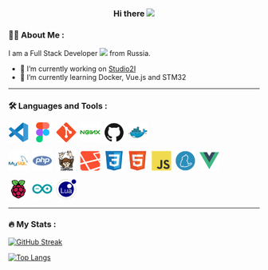 <div align="center">
  <h3>Hi there <img src="https://media.giphy.com/media/hvRJCLFzcasrR4ia7z/giphy.gif" width="20px"/></h3>
</div>

### :man_technologist: About Me :
I am a Full Stack Developer <img src="https://media.giphy.com/media/WUlplcMpOCEmTGBtBW/giphy.gif" width="30"> from Russia.

- 🔭 I’m currently working on [Studio2I](https://studio2i.ru)
- 🌱 I’m currently learning Docker, Vue.js and STM32
<!--
- 👯 I’m looking to collaborate on ...
- 🤔 I’m looking for help with ...
- 💬 Ask me about ...
- 📫 How to reach me: ...
- 😄 Pronouns: ...
- ⚡ Fun fact: ...
-->

---

### :hammer_and_wrench: Languages and Tools :
<img src="https://github.com/devicons/devicon/blob/master/icons/vscode/vscode-original.svg" title="VS Code" alt="VS Code" width="40" height="40"> 
<img src="https://github.com/devicons/devicon/blob/master/icons/figma/figma-original.svg" title="Figma" alt="Figma" width="40" height="40"> 
<img src="https://github.com/devicons/devicon/blob/master/icons/git/git-plain.svg" title="Git" alt="Git" width="40" height="40"> 
<img src="https://github.com/devicons/devicon/blob/master/icons/nginx/nginx-original.svg" title="NGINX" alt="NGINX" width="40" height="40"> 
<img src="https://github.com/devicons/devicon/blob/master/icons/github/github-original.svg" title="GitHub" alt="GitHub" width="40" height="40"> 
<img src="https://github.com/devicons/devicon/blob/master/icons/docker/docker-original.svg" title="Docker" alt="Docker" width="40" height="40"> 

<img src="https://github.com/devicons/devicon/blob/master/icons/mysql/mysql-original-wordmark.svg" title="MySQL" alt="MySQL" width="40" height="40"> 
<img src="https://github.com/devicons/devicon/blob/master/icons/php/php-plain.svg" title="PHP" alt="PHP" width="40" height="40"> 
<img src="https://github.com/devicons/devicon/blob/master/icons/composer/composer-original.svg" title="Composer" alt="Composer" width="40" height="40"> 
<img src="https://github.com/devicons/devicon/blob/master/icons/laravel/laravel-plain.svg" title="Laravel" alt="Laravel" width="40" height="40"> 
<img src="https://github.com/devicons/devicon/blob/master/icons/css3/css3-original.svg" title="CSS3" alt="CSS3" width="40" height="40"> 
<img src="https://github.com/devicons/devicon/blob/master/icons/html5/html5-original.svg" title="HTML5" alt="HTML5" width="40" height="40"> 
<img src="https://github.com/devicons/devicon/blob/master/icons/javascript/javascript-original.svg" title="JavaScript" alt="JavaScript" width="40" height="40"> 
<img src="https://github.com/devicons/devicon/blob/master/icons/yarn/yarn-original.svg" title="Yarn" alt="Yarn" width="40" height="40"> 
<img src="https://github.com/devicons/devicon/blob/master/icons/vuejs/vuejs-original.svg" title="Vue.js" alt="Vue.js" width="40" height="40"> 

<img src="https://github.com/devicons/devicon/blob/master/icons/raspberrypi/raspberrypi-original.svg" title="Raspberry Pi" alt="Raspberry Pi" width="40" height="40"> 
<img src="https://github.com/devicons/devicon/blob/master/icons/arduino/arduino-original.svg" title="Arduino" alt="Arduino" width="40" height="40"> 
<img src="https://github.com/devicons/devicon/blob/master/icons/lua/lua-original-wordmark.svg" title="Lua" alt="Lua" width="40" height="40"> 

---

### :fire: My Stats :

[![GitHub Streak](http://github-readme-streak-stats.herokuapp.com?user=asboldyrev&theme=dark&background=#22272e)](https://git.io/streak-stats)

[![Top Langs](https://github-readme-stats.vercel.app/api/top-langs/?username=asboldyrev&layout=compact&theme=vision-friendly-dark)](https://github.com/anuraghazra/github-readme-stats)
